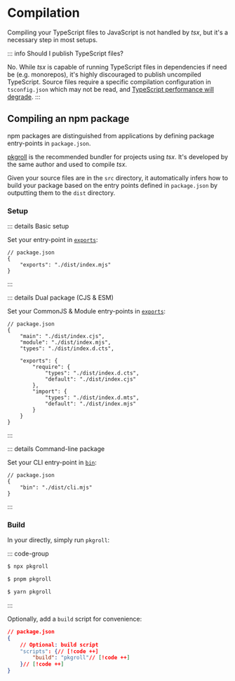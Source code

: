 # Compilation

Compiling your TypeScript files to JavaScript is not handled by _tsx_, but it's a necessary step in most setups.

::: info Should I publish TypeScript files?

No. While _tsx_ is capable of running TypeScript files in dependencies if need be (e.g. monorepos), it's highly discouraged to publish uncompiled TypeScript. Source files require a specific compilation configuration in `tsconfig.json` which may not be read, and [TypeScript performance will degrade](https://x.com/atcb/status/1705675335814271157).
:::

## Compiling an npm package

npm packages are distinguished from applications by defining package entry-points in `package.json`.

[pkgroll](https://github.com/privatenumber/pkgroll) is the recommended bundler for projects using _tsx_. It's developed by the same author and used to compile _tsx_.

Given your source files are in the `src` directory, it automatically infers how to build your package based on the entry points defined in `package.json` by outputting them to the `dist` directory.

### Setup

::: details Basic setup

Set your entry-point in [`exports`](https://nodejs.org/api/packages.html#exports):

```json5
// package.json
{
    "exports": "./dist/index.mjs"
}
```
:::

::: details Dual package (CJS & ESM)

Set your CommonJS & Module entry-points in [`exports`](https://nodejs.org/api/packages.html#exports):

```json5
// package.json
{
    "main": "./dist/index.cjs",
    "module": "./dist/index.mjs",
    "types": "./dist/index.d.cts",

    "exports": {
        "require": {
            "types": "./dist/index.d.cts",
            "default": "./dist/index.cjs"
        },
        "import": {
            "types": "./dist/index.d.mts",
            "default": "./dist/index.mjs"
        }
    }
}
```
:::

::: details Command-line package

Set your CLI entry-point in [`bin`](https://docs.npmjs.com/cli/v10/configuring-npm/package-json#bin):

```json5
// package.json
{
    "bin": "./dist/cli.mjs"
}
```
:::

### Build
In your directly, simply run `pkgroll`:

::: code-group
```sh [npm]
$ npx pkgroll
```

```sh [pnpm]
$ pnpm pkgroll
```

```sh [yarn]
$ yarn pkgroll
```
:::

Optionally, add a `build` script for convenience:
```json
// package.json
{
    // Optional: build script
    "scripts": {// [!code ++]
        "build": "pkgroll"// [!code ++]
    }// [!code ++]
}
```

<!-- ## Compiling an application -->
